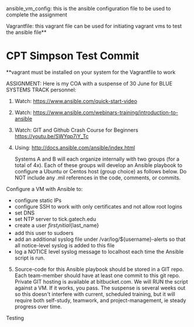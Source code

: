 ansible_vm_config: this is the ansible configuration file to be used to complete the assignment

Vagrantfile: this vagrant file can be used for initiating vagrant vms to test the ansible file**

# CPT Simpson Test Commit

**vagrant must be installed on your system for the Vagrantfile to work


ASSIGNMENT:
Here is my COA with a suspense of 30 June for BLUE SYSTEMS TRACK personnel:

1. Watch: https://www.ansible.com/quick-start-video
2. Watch: https://www.ansible.com/webinars-training/introduction-to-ansible
3. Watch: GIT and Github Crash Course for Beginners https://youtu.be/SWYqp7iY_Tc
4. Using: http://docs.ansible.com/ansible/index.html

   Systems A and B will each organize internally with two groups (for a total of 4x). Each of these groups will develop an Ansible playbook to configure a Ubuntu or Centos host (group choice) as follows below. Do NOT include any .mil references in the code, comments, or commits.

Configure a VM with Ansible to:
   - configure static IPs
   - configure SSH to work with only certificates and not allow root logins
   - set DNS
   - set NTP server to tick.gatech.edu
   - create a user ${first_initial}${last_name}
   - add this user to sudoers
   - add an additional syslog file under /var/log/${username}-alerts so that all notice-level syslog is added to this file
   - log a NOTICE level syslog message to localhost each time the Ansible script is run.

5. Source-code for this Ansible playbook should be stored in a GIT repo. Each team-member should have at least one commit to this git repo. Private GIT hosting is available at bitbucket.com. We will RUN the script against a VM. If it works, you pass. The suspense is several weeks out so this doesn't interfere with current, scheduled training, but it will require both self-study, teamwork, and project-management, ie steady progress over time.

Testing
